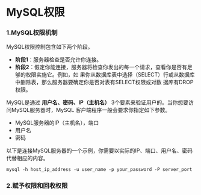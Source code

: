 MySQL权限
================================================================================
### 1.MySQL权限机制
MySQL权限控制包含如下两个阶段。
+ **阶段1**：服务器检查是否允许你连接。
+ **阶段2**：假定你能连接，服务器将检查你发出的每一个请求，查看你是否有足够的权限实施它。例如，如
果你从数据库表中选择（SELECT）行或从数据库中删除表，那么服务器要确定你是否对表有SELECT权限或对数
据库有DROP权限。


MySQL是通过 **用户名、密码、IP（主机名）** 3个要素来验证用户的。当你想要访问MySQL服务器时，MySQL
客户端程序一般会要求你指定如下参数。
+ MySQL服务器的IP（主机名），端口
+ 用户名
+ 密码

以下是连接MySQL服务器的一个示例，你需要以实际的IP、端口、用户名、密码代替相应的内容。
```shell
mysql -h host_ip_address -u user_name -p your_password -P server_port
```

### 2.赋予权限和回收权限
